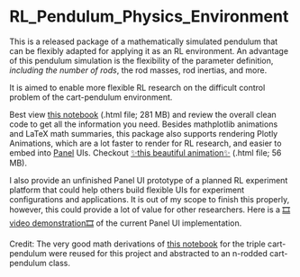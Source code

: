 # RL_Pendulum_Physics_Environment
This is a released package of a mathematically simulated pendulum that can be flexibly adapted for applying it as an RL environment. An advantage of this pendulum simulation is the flexibility of the parameter definition, *including the number of rods*, the rod masses, rod inertias, and more.

It is aimed to enable more flexible RL research on the difficult control problem of the cart-pendulum environment.

Best view [this notebook](https://drive.google.com/file/d/14xU5jiUNQYhsnEKenXVMwa_ODvL46T5Q/view?usp=drive_link) (.html file; 281 MB) and review the overall clean code to get all the information you need. 
Besides mathplotlib animations and LaTeX math summaries, this package also supports rendering Plotly Animations, which are a lot faster to render for RL research, and easier to embed into [Panel](https://panel.holoviz.org/reference/index.html) UIs. Checkout [✨this beautiful animation✨](https://drive.google.com/file/d/1ywLrFLX14-ld-VDXogV7GVBhv1LdpwNM/view?usp=sharing) (.html file; 56 MB).

I also provide an unfinished Panel UI prototype of a planned RL experiment platform that could help others build flexible UIs for experiment configurations and applications. It is out of my scope to finish this properly, however, this could provide a lot of value for other researchers. Here is a [🎞video demonstration🎞](https://drive.google.com/file/d/1xNR0xIT6O0zWD6OTT-0PAvU9RL7nfIQx/view?usp=sharing) of the current Panel UI implementation.

Credit: The very good math derivations of [this notebook](https://colab.research.google.com/drive/1tonlB7P0w4EZv2eC8PMP9zO-FzwBizb_) for the triple cart-pendulum were reused for this project and abstracted to an n-rodded cart-pendulum class.
